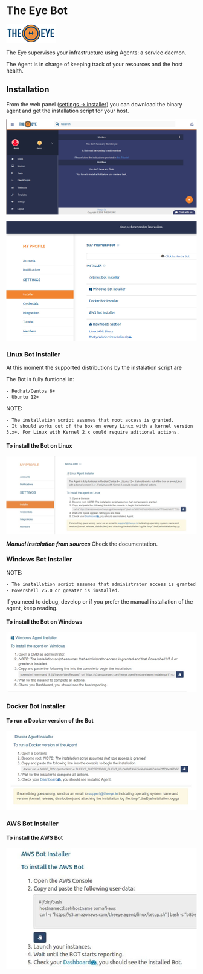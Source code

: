 # The Eye Bot

[![theeye.io](../../images/logo-theeye-theOeye-logo2.png)](https://theeye.io/en/index.html)

The Eye supervises your infrastructure using Agents: a service daemon.

The Agent is in charge of keeping track of your resources and the host health.

## Installation

From the web panel ([settings -> installer](https://app.theeye.io/dashboard#installer)) you can download the binary agent and get the installation script for your host.

![settings](../../images/Settings.jpg)


![full list for install](../../images/TheEye-Agent-Full-list.jpg)


### Linux Bot Installer

At this moment the supported distributions by the instalation script are

The Bot is fully funtional in:

    - Redhat/Centos 6+
    - Ubuntu 12+


NOTE: 

    - The installation script assumes that root access is granted.
    - It should works out of the box on every Linux with a kernel version 3.x+. For Linux with Kernel 2.x could require aditional actions.


#### To install the Bot on Linux

![linux install](../../images/TheEye-Agent-Linux-Install.jpg)

***Manual Instalation from sources***
Check the documentation.

### Windows Bot Installer

NOTE: 

    - The installation script assumes that administrator access is granted
    - Powershell V5.0 or greater is installed.

If you need to debug, develop or if you prefer the manual installation of the agent, keep reading.

#### To install the Bot on Windows

![windows install](../../images/TheEye-Agent-Windows-Install.jpg)

### Docker Bot Installer

#### To run a Docker version of the Bot

![docker install](../../images/TheEye-Agent-Docker-Install.jpg)

### AWS Bot Installer

#### To install the AWS Bot

![AWS install](../../images/TheEye-Agent-AWS-Install.jpg)
